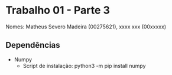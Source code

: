 # Trabalho 01 - Parte 3
Nomes: Matheus Severo Madeira (00275621), xxxx xxx (00xxxxx)
## Dependências
- Numpy
  - Script de instalação: python3 -m pip install numpy
